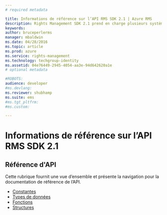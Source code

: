 ```yaml
---
# required metadata

title: Informations de référence sur l’API RMS SDK 2.1 | Azure RMS
description: Rights Management SDK 2.1 prend en charge plusieurs systèmes d’exploitation : Android, iOS, OS X, Linux, Windows Phone et Windows Store.
keywords:
author: bruceperlerms
manager: mbaldwin
ms.date: 04/28/2016
ms.topic: article
ms.prod: azure
ms.service: rights-management
ms.technology: techgroup-identity
ms.assetid: 04e76449-2945-4054-aa3e-94d642620a1e
# optional metadata

#ROBOTS:
audience: developer
#ms.devlang:
ms.reviewer: shubhamp
ms.suite: ems
#ms.tgt_pltfrm:
#ms.custom:

---
```


# Informations de référence sur l’API RMS SDK 2.1 

## Référence d'API

Cette rubrique fournit une vue d’ensemble et présente la navigation pour la documentation de référence de l’API.

- [Constantes](/rights-management/sdk/2.1/api/win/constants)
- [Types de données](/rights-management/sdk/2.1/api/win/data%20types)
- [Fonctions](/rights-management/sdk/2.1/api/win/functions)
- [Structures](/rights-management/sdk/2.1/api/win/structures)



<!--HONumber=May16_HO2-->


